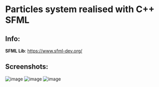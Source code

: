 # Particles system realised with C++ SFML

## Info:
**SFML Lib**: https://www.sfml-dev.org/                                                                                     

## Screenshots:                                              
![image](https://user-images.githubusercontent.com/31659985/111542338-03452880-878b-11eb-95e6-aac9c4cfaff7.png)
![image](https://user-images.githubusercontent.com/31659985/111542395-1b1cac80-878b-11eb-99ca-28c66a000bd8.png)
![image](https://user-images.githubusercontent.com/31659985/111542441-2b348c00-878b-11eb-81cf-86db7d6d91a2.png)
